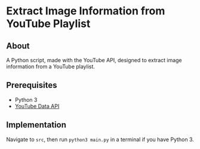 # Extract Image Information from YouTube Playlist

## About

A Python script, made with the YouTube API, designed to extract image information from a YouTube playlist.

## Prerequisites

- Python 3
- [YouTube Data API](https://developers.google.com/youtube/v3)

## Implementation

Navigate to `src`, then run `python3 main.py` in a terminal if you have Python 3.
